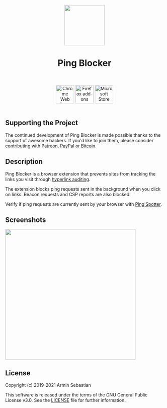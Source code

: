 <p align="center"><img width="128" height="128" src="https://i.imgur.com/XOvPosn.png"></p>
<h1 align="center">Ping Blocker</h1>

<p align="center">
  </br></br>
  <a href="https://chrome.google.com/webstore/detail/jkpocifanmihboebfhigkjcdihgfcdnb">
    <img height="58" src="https://i.imgur.com/K9Yh8G9.png" alt="Chrome Web Store"></a>
  <a href="https://addons.mozilla.org/en-US/firefox/addon/ping-blocker/">
    <img height="58" src="https://i.imgur.com/2jJOtTI.png" alt="Firefox add-ons"></a>
  <a href="https://microsoftedge.microsoft.com/addons/detail/mafeokjngapchgdgnabeepkhfihiicpb">
    <img height="58" src="https://i.imgur.com/es2YFRA.png" alt="Microsoft Store"></a>
  </br></br>
</p>

## Supporting the Project

The continued development of Ping Blocker is made possible
thanks to the support of awesome backers. If you'd like to join them,
please consider contributing with
[Patreon](https://armin.dev/go/patreon?pr=ping-blocker&src=repo),
[PayPal](https://armin.dev/go/paypal?pr=ping-blocker&src=repo) or
[Bitcoin](https://armin.dev/go/bitcoin?pr=ping-blocker&src=repo).

## Description

Ping Blocker is a browser extension that prevents sites from tracking
the links you visit through
[hyperlink auditing](https://html.spec.whatwg.org/multipage/links.html#hyperlink-auditing).

The extension blocks ping requests sent in the background when you click on links.
Beacon requests and CSP reports are also blocked.

Verify if ping requests are currently sent by your browser
with [Ping Spotter](https://armin.dev/apps/ping-spotter/).

## Screenshots

<p>
  <img width="414" src="https://i.imgur.com/wusrp3m.png">
</p>

## License

Copyright (c) 2019-2021 Armin Sebastian

This software is released under the terms of the GNU General Public License v3.0.
See the [LICENSE](LICENSE) file for further information.

